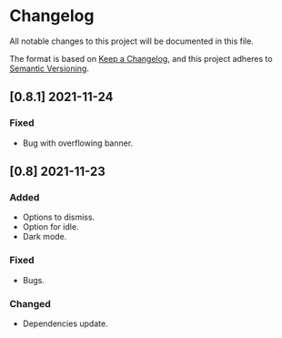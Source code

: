 # Changelog

All notable changes to this project will be documented in this file.

The format is based on [Keep a Changelog](https://keepachangelog.com/en/1.0.0/),
and this project adheres to [Semantic Versioning](https://semver.org/spec/v2.0.0.html).

## [0.8.1] 2021-11-24

### Fixed

- Bug with overflowing banner.

## [0.8] 2021-11-23

### Added

- Options to dismiss.
- Option for idle.
- Dark mode.

### Fixed

- Bugs.

### Changed

- Dependencies update.
